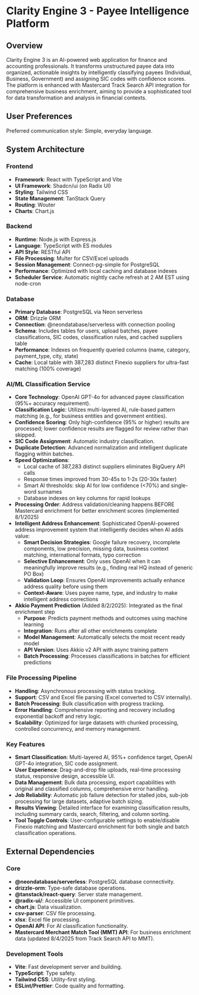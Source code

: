 # Clarity Engine 3 - Payee Intelligence Platform

## Overview
Clarity Engine 3 is an AI-powered web application for finance and accounting professionals. It transforms unstructured payee data into organized, actionable insights by intelligently classifying payees (Individual, Business, Government) and assigning SIC codes with confidence scores. The platform is enhanced with Mastercard Track Search API integration for comprehensive business enrichment, aiming to provide a sophisticated tool for data transformation and analysis in financial contexts.

## User Preferences
Preferred communication style: Simple, everyday language.

## System Architecture

### Frontend
- **Framework**: React with TypeScript and Vite
- **UI Framework**: Shadcn/ui (on Radix UI)
- **Styling**: Tailwind CSS
- **State Management**: TanStack Query
- **Routing**: Wouter
- **Charts**: Chart.js

### Backend
- **Runtime**: Node.js with Express.js
- **Language**: TypeScript with ES modules
- **API Style**: RESTful API
- **File Processing**: Multer for CSV/Excel uploads
- **Session Management**: Connect-pg-simple for PostgreSQL
- **Performance**: Optimized with local caching and database indexes
- **Scheduler Service**: Automatic nightly cache refresh at 2 AM EST using node-cron

### Database
- **Primary Database**: PostgreSQL via Neon serverless
- **ORM**: Drizzle ORM
- **Connection**: @neondatabase/serverless with connection pooling
- **Schema**: Includes tables for users, upload batches, payee classifications, SIC codes, classification rules, and cached suppliers table
- **Performance**: Indexes on frequently queried columns (name, category, payment_type, city, state)
- **Cache**: Local table with 387,283 distinct Finexio suppliers for ultra-fast matching (100% coverage)

### AI/ML Classification Service
- **Core Technology**: OpenAI GPT-4o for advanced payee classification (95%+ accuracy requirement).
- **Classification Logic**: Utilizes multi-layered AI, rule-based pattern matching (e.g., for business entities and government entities).
- **Confidence Scoring**: Only high-confidence (95% or higher) results are processed; lower confidence results are flagged for review rather than skipped.
- **SIC Code Assignment**: Automatic industry classification.
- **Duplicate Detection**: Advanced normalization and intelligent duplicate flagging within batches.
- **Speed Optimizations**: 
  - Local cache of 387,283 distinct suppliers eliminates BigQuery API calls
  - Response times improved from 30-45s to 1-2s (20-30x faster)
  - Smart AI thresholds: skip AI for low confidence (<70%) and single-word surnames
  - Database indexes on key columns for rapid lookups
- **Processing Order**: Address validation/cleaning happens BEFORE Mastercard enrichment for better enrichment scores (implemented 8/1/2025)
- **Intelligent Address Enhancement**: Sophisticated OpenAI-powered address improvement system that intelligently decides when AI adds value:
  - **Smart Decision Strategies**: Google failure recovery, incomplete components, low precision, missing data, business context matching, international formats, typo correction
  - **Selective Enhancement**: Only uses OpenAI when it can meaningfully improve results (e.g., finding real HQ instead of generic PO Box)
  - **Validation Loop**: Ensures OpenAI improvements actually enhance address quality before using them
  - **Context-Aware**: Uses payee name, type, and industry to make intelligent address corrections
- **Akkio Payment Prediction** (Added 8/2/2025): Integrated as the final enrichment step
  - **Purpose**: Predicts payment methods and outcomes using machine learning
  - **Integration**: Runs after all other enrichments complete
  - **Model Management**: Automatically selects the most recent ready model
  - **API Version**: Uses Akkio v2 API with async training pattern
  - **Batch Processing**: Processes classifications in batches for efficient predictions

### File Processing Pipeline
- **Handling**: Asynchronous processing with status tracking.
- **Support**: CSV and Excel file parsing (Excel converted to CSV internally).
- **Batch Processing**: Bulk classification with progress tracking.
- **Error Handling**: Comprehensive reporting and recovery including exponential backoff and retry logic.
- **Scalability**: Optimized for large datasets with chunked processing, controlled concurrency, and memory management.

### Key Features
- **Smart Classification**: Multi-layered AI, 95%+ confidence target, OpenAI GPT-4o integration, SIC code assignment.
- **User Experience**: Drag-and-drop file uploads, real-time processing status, responsive design, accessible UI.
- **Data Management**: Bulk data processing, export capabilities with original and classified columns, comprehensive error handling.
- **Job Reliability**: Automatic job failure detection for stalled jobs, sub-job processing for large datasets, adaptive batch sizing.
- **Results Viewing**: Detailed interface for examining classification results, including summary cards, search, filtering, and column sorting.
- **Tool Toggle Controls**: User-configurable settings to enable/disable Finexio matching and Mastercard enrichment for both single and batch classification operations.

## External Dependencies

### Core
- **@neondatabase/serverless**: PostgreSQL database connectivity.
- **drizzle-orm**: Type-safe database operations.
- **@tanstack/react-query**: Server state management.
- **@radix-ui/**: Accessible UI component primitives.
- **chart.js**: Data visualization.
- **csv-parser**: CSV file processing.
- **xlsx**: Excel file processing.
- **OpenAI API**: For AI classification functionality.
- **Mastercard Merchant Match Tool (MMT) API**: For business enrichment data (updated 8/4/2025 from Track Search API to MMT).

### Development Tools
- **Vite**: Fast development server and building.
- **TypeScript**: Type safety.
- **Tailwind CSS**: Utility-first styling.
- **ESLint/Prettier**: Code quality and formatting.